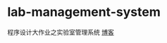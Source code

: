 # lab-management-system
程序设计大作业之实验室管理系统
[博客](https://linjinming.gitee.io/2020/10/20/%E7%A8%8B%E5%BA%8F%E8%AE%BE%E8%AE%A1%E5%A4%A7%E4%BD%9C%E4%B8%9A%E4%B9%8B%E5%AE%9E%E9%AA%8C%E5%AE%A4%E7%AE%A1%E7%90%86%E7%B3%BB%E7%BB%9F/)
